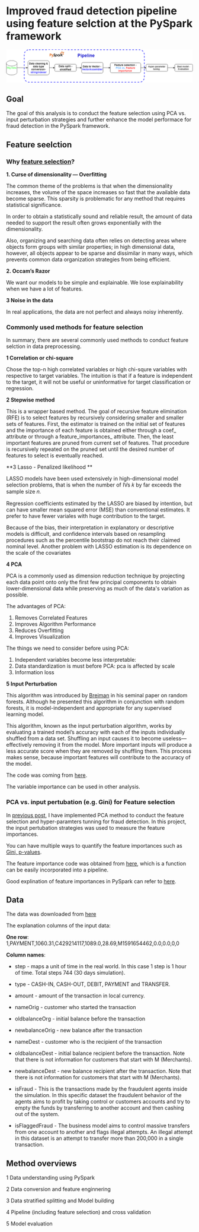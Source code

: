 

# Improved fraud detection pipeline using feature selction at the PySpark framework

![alt text](./img/feature_importance_pyspark.png)


## Goal
The goal of this analysis is to conduct the feature selection using PCA vs. input perturbation strategies and further enhance the model performace for fraud detection in the PySpark framework.


## Feature seelction

### Why [feature selection](https://mlwhiz.com/blog/2019/08/07/feature_selection/?utm_campaign=News&utm_medium=Community&utm_source=DataCamp.com)? 

**1. Curse of dimensionality — Overfitting**

The common theme of the problems is that when the dimensionality increases, the volume of the space increases so fast that the available data become sparse. This sparsity is problematic for any method that requires statistical significance. 

In order to obtain a statistically sound and reliable result, the amount of data needed to support the result often grows exponentially with the dimensionality.

Also, organizing and searching data often relies on detecting areas where objects form groups with similar properties; in high dimensional data, however, all objects appear to be sparse and dissimilar in many ways, which prevents common data organization strategies from being efficient.

**2. Occam’s Razor**

We want our models to be simple and explainable. We lose explainability when we have a lot of features.

**3 Noise in the data**

In real applications, the data are not perfect and always noisy inherently. 


### Commonly used methods for feature selection

In summary, there are several commonly used methods to conduct feature selction in data preprocessing.

**1 Correlation or chi-square**

Chose the top-n high correlated variables or high chi-squre variables with respective to target variables.
The intuition is that if a feature is independent to the target, it will not be useful or uninformative for target classification or regression.

**2 Stepwise method**

This is a wrapper based method. The goal of recursive feature elimination (RFE) is to select features by recursively considering smaller and smaller sets of features. First, the estimator is trained on the initial set of features and the importance of each feature is obtained either through a coef_ attribute or through a feature_importances_ attribute. Then, the least important features are pruned from current set of features. That procedure is recursively repeated on the pruned set until the desired number of features to select is eventually reached.

**3 Lasso - Penalized likelihood **

LASSO models have been used extensively in high-dimensional model selection problems, that is when the number of IVs 𝑘 by far exceeds the sample size 𝑛. 

Regression coefficients estimated by the LASSO are biased by intention, but can have smaller mean squared error (MSE) than conventional estimates. It prefer to have fewer variales with huge contribution to the target.

Because of the bias, their interpretation in explanatory or descriptive models is difficult, and confidence intervals based on resampling procedures such as the percentile bootstrap do not reach their claimed nominal level. Another problem with LASSO estimation is its dependence on the scale of the covariates

**4 PCA**

PCA is a commonly used as dimension reduction technique by projecting each data point onto only the first few principal components to obtain lower-dimensional data while preserving as much of the data's variation as possible. 

The advantages of PCA:

1. Removes Correlated Features
2. Improves Algorithm Performance
3. Reduces Overfitting
4. Improves Visualization

The things we need to consider before using PCA:

1.	Independent variables become less interpretable: 
2.	Data standardization is must before PCA: pca is affected by scale
3.	Information loss



**5 Input Perturbation**

This algorithm was introduced by [Breiman](https://en.wikipedia.org/wiki/Leo_Breiman) in his seminal paper on random forests.  Although he presented this algorithm in conjunction with random forests, it is model-independent and appropriate for any supervised learning model.  

This algorithm, known as the input perturbation algorithm, works by evaluating a trained model’s accuracy with each of the inputs individually shuffled from a data set.  Shuffling an input causes it to become useless—effectively removing it from the model. More important inputs will produce a less accurate score when they are removed by shuffling them. This process makes sense, because important features will contribute to the accuracy of the model. 


The code was coming from [here](https://www.timlrx.com/2018/06/19/feature-selection-using-feature-importance-score-creating-a-pyspark-estimator/).

The variable importance can be used in other analysis.

### PCA vs. input pertubation (e.g. Gini) for Feature selection
In [previous post](https://github.com/tankwin08/PySpark_Fraud_detection_ML), I have implemented PCA method to conduct the feature selection and hyper-paramters tunning for fraud detection.
In this project, the input pertubation strategies was used to measure the feature importances.

You can have multiple ways to quantify the feature importances such as [Gini, p-values](https://www.sparkitecture.io/machine-learning/feature-importance).

The feature importance code was obtained from [here](https://gist.github.com/timlrx/1d5fdb0a43adbbe32a9336ba5c85b1b2), which is a function can be easily
incorporated into a pipeline.

Good explination of feature importances in PySpark can refer to [here](https://www.timlrx.com/2018/06/19/feature-selection-using-feature-importance-score-creating-a-pyspark-estimator/).


## Data
The data was downloaded from [here](https://www.kaggle.com/ntnu-testimon/paysim1)

The explanation columns of the input data:

**One row**: 1,PAYMENT,1060.31,C429214117,1089.0,28.69,M1591654462,0.0,0.0,0,0

**Column names**: 

* step - maps a unit of time in the real world. In this case 1 step is 1 hour of time. Total steps 744 (30 days simulation).

* type - CASH-IN, CASH-OUT, DEBIT, PAYMENT and TRANSFER.

* amount - amount of the transaction in local currency.

* nameOrig - customer who started the transaction

* oldbalanceOrg - initial balance before the transaction

* newbalanceOrig - new balance after the transaction

* nameDest - customer who is the recipient of the transaction

* oldbalanceDest - initial balance recipient before the transaction. Note that there is not information for customers that start with M (Merchants).

* newbalanceDest - new balance recipient after the transaction. Note that there is not information for customers that start with M (Merchants).

* isFraud - This is the transactions made by the fraudulent agents inside the simulation. In this specific dataset the fraudulent behavior of the agents aims to profit by taking control or customers accounts and try to empty the funds by transferring to another account and then cashing out of the system.

* isFlaggedFraud - The business model aims to control massive transfers from one account to another and flags illegal attempts. An illegal attempt in this dataset is an attempt to transfer more than 200,000 in a single transaction.



## Method overviews

1 Data understanding using PySpark

2 Data conversion and feature enginnering

3 Data stratified splitting and Model building

4 Pipeline (including feature selection) and cross validation

5 Model evaluation


